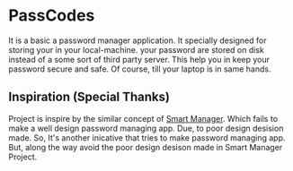 # PassCodes

It is a basic a password manager application. It specially designed for storing your in your local-machine.
your password are stored on disk instead of a some sort of third party server. This help you in keep your password secure and safe.
Of course, till your laptop is in same hands.

## Inspiration (Special Thanks)

Project is inspire by the similar concept of [Smart Manager](https://github.com/JeelDobariya38/Smart-Manager). 
Which fails to make a well design password managing app.
Due, to poor design desision made. So, It's another inicative that tries to make password managing app. 
But, along the way avoid the poor design desison made in Smart Manager Project.
